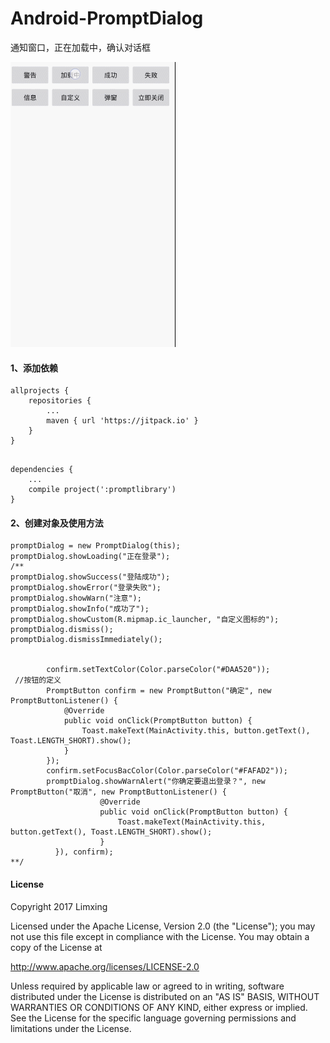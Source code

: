 # Android-PromptDialog
通知窗口，正在加载中，确认对话框

<img src="screen1.gif"/>

#### 1、添加依赖

```
allprojects {
    repositories {
        ...
        maven { url 'https://jitpack.io' }
    }
}


```

```
dependencies {
    ...
    compile project(':promptlibrary')
}

```
#### 2、创建对象及使用方法
```
promptDialog = new PromptDialog(this);
promptDialog.showLoading("正在登录");
/**
promptDialog.showSuccess("登陆成功");
promptDialog.showError("登录失败");
promptDialog.showWarn("注意");
promptDialog.showInfo("成功了");
promptDialog.showCustom(R.mipmap.ic_launcher, "自定义图标的");
promptDialog.dismiss();
promptDialog.dismissImmediately();


        confirm.setTextColor(Color.parseColor("#DAA520"));
 //按钮的定义
        PromptButton confirm = new PromptButton("确定", new PromptButtonListener() {
            @Override
            public void onClick(PromptButton button) {
                Toast.makeText(MainActivity.this, button.getText(), Toast.LENGTH_SHORT).show();
            }
        });
        confirm.setFocusBacColor(Color.parseColor("#FAFAD2"));
        promptDialog.showWarnAlert("你确定要退出登录？", new PromptButton("取消", new PromptButtonListener() {
                    @Override
                    public void onClick(PromptButton button) {
                        Toast.makeText(MainActivity.this, button.getText(), Toast.LENGTH_SHORT).show();
                    }
          }), confirm);
**/
```

#### License
Copyright  2017 Limxing

Licensed under the Apache License, Version 2.0 (the "License");
you may not use this file except in compliance with the License.
You may obtain a copy of the License at

   http://www.apache.org/licenses/LICENSE-2.0

Unless required by applicable law or agreed to in writing, software
distributed under the License is distributed on an "AS IS" BASIS,
WITHOUT WARRANTIES OR CONDITIONS OF ANY KIND, either express or implied.
See the License for the specific language governing permissions and
limitations under the License.
